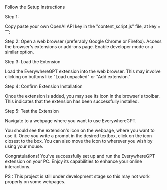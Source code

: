 
 Follow the Setup Instructions

Step 1: 

Copy paste your own OpenAI API key in the "content_script.js" file, at key = "";

Step 2:
Open a web browser (preferably Google Chrome or Firefox). Access the browser's extensions or add-ons page. Enable developer mode or a similar option.

Step 3: Load the Extension

Load the EverywhereGPT extension into the web browser. This may involve clicking on buttons like "Load unpacked" or "Add extension."

Step 4: Confirm Extension Installation

Once the extension is added, you may see its icon in the browser's toolbar. This indicates that the extension has been successfully installed.

Step 5: Test the Extension

Navigate to a webpage where you want to use EverywhereGPT.

You should see the extension's icon on the webpage, where you want to use it. Once you write a prompt in the desired textbox, click on the icon closest to the box. You can also move the icon to wherever you wish by using your mouse.


Congratulations! You've successfully set up and run the EverywhereGPT extension on your PC. Enjoy its capabilities to enhance your online interactions.

PS : This project is still under development stage so this may not work properly on some webpages. 